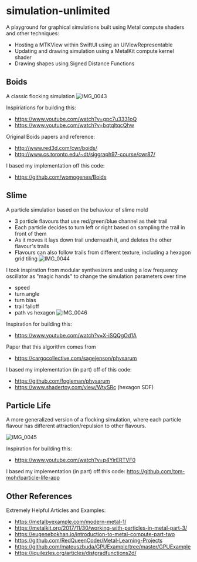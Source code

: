 # simulation-unlimited
A playground for graphical simulations built using Metal compute shaders and other techniques:
- Hosting a MTKView within SwiftUI using an UIViewRepresentable
- Updating and drawing simulation using a MetalKit compute kernel shader
- Drawing shapes using Signed Distance Functions

## Boids

A classic flocking simulation
![IMG_0043](https://github.com/robertwaltham/simulation-unlimited/assets/438673/9110b189-cd09-45bc-b432-20b56434729f)

Inspiriations for building this:
- https://www.youtube.com/watch?v=gpc7u3331oQ
- https://www.youtube.com/watch?v=bqtqltqcQhw

Original Boids papers and reference:
- http://www.red3d.com/cwr/boids/
- http://www.cs.toronto.edu/~dt/siggraph97-course/cwr87/

I based my implementation off this code:
- https://github.com/womogenes/Boids

## Slime

A particle simulation based on the behaviour of slime mold
- 3 particle flavours that use red/green/blue channel as their trail
- Each particle decides to turn left or right based on sampling the trail in front of them
- As it moves it lays down trail underneath it, and deletes the other flavour's trails
- Flavours can also follow trails from different texture, including a hexagon grid tiling 
![IMG_0044](https://github.com/robertwaltham/simulation-unlimited/assets/438673/39251722-ef12-407f-a599-df94acfd75e1)

I took inspiration from modular synthesizers and using a low frequency oscillator as "magic hands" to change the simulation parameters over time
- speed
- turn angle
- turn bias
- trail falloff
- path vs hexagon 
![IMG_0046](https://github.com/robertwaltham/simulation-unlimited/assets/438673/67c5c6ef-1a49-4d09-8c10-5af197b142df)


Inspiration for building this:
- https://www.youtube.com/watch?v=X-iSQQgOd1A

Paper that this algorithm comes from
- https://cargocollective.com/sagejenson/physarum

I based my implementation (in part) off of this code:
- https://github.com/fogleman/physarum
- https://www.shadertoy.com/view/WtySRc (hexagon SDF)

## Particle Life

A more generalized version of a flocking simulation, where each particle flavour has different attraction/repulsion to other flavours.

![IMG_0045](https://github.com/robertwaltham/simulation-unlimited/assets/438673/558c13d5-a2bc-4206-a172-c4ed40e24a7f)

Inspiration for building this:
- https://www.youtube.com/watch?v=p4YirERTVF0

I based my implementation (in part) off this code:
https://github.com/tom-mohr/particle-life-app

## Other References

Extremely Helpful Articles and Examples:
- https://metalbyexample.com/modern-metal-1/
- https://metalkit.org/2017/11/30/working-with-particles-in-metal-part-3/
- https://eugenebokhan.io/introduction-to-metal-compute-part-two
- https://github.com/RedQueenCoder/Metal-Learning-Projects
- https://github.com/mateuszbuda/GPUExample/tree/master/GPUExample
- https://iquilezles.org/articles/distgradfunctions2d/




